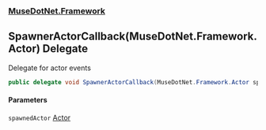 ### [MuseDotNet.Framework](./MuseDotNet-Framework.md 'MuseDotNet.Framework')
## SpawnerActorCallback(MuseDotNet.Framework.Actor) Delegate
Delegate for actor events  
```csharp
public delegate void SpawnerActorCallback(MuseDotNet.Framework.Actor spawnedActor);
```
#### Parameters
<a name='MuseDotNet-Framework-SpawnerActorCallback(MuseDotNet-Framework-Actor)-spawnedActor'></a>
`spawnedActor` [Actor](./Actor.md 'MuseDotNet.Framework.Actor')  
  
